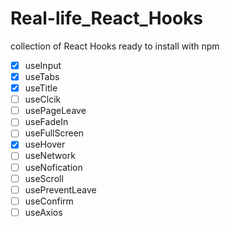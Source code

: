 # Real-life_React_Hooks

collection of React Hooks ready to install with npm

-[x] useInput 
-[x] useTabs 
-[x] useTitle 
-[ ] useClcik 
-[ ] usePageLeave 
-[ ] useFadeIn 
-[ ] useFullScreen 
-[x] useHover 
-[ ] useNetwork 
-[ ] useNofication 
-[ ] useScroll 
-[ ] usePreventLeave 
-[ ] useConfirm 
-[ ] useAxios

